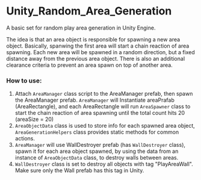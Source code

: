 # Unity_Random_Area_Generation
A basic set for random play area generation in Unity Engine.

The idea is that an area object is responsible for spawning a new area object. Basically, spanwing the first area will start a chain reaction of area spawning.
Each new area will be spawned in a random direction, but a fixed distance away from the previous area object.
There is also an additional clearance criteria to prevent an area spawn on top of another area.

### How to use:
1. Attach ```AreaManager``` class script to the AreaManager prefab, then spawn the AreaManager prefab.
```AreaManager``` will Instantiate areaPrafab (AreaRectangle), and each AreaRectangle will run ```AreaSpawner``` class to start the chain reaction of area spawning until the total count hits 20 (areaSize = 20)
2. ```AreaObjectData``` class is used to store info for each spawned area object, ```AreaGenerationHelpers``` class provides static methods for common actions.
3. ```AreaManager``` will use WallDestroyer prefab (has ```WallDestroyer``` class), spawn it for each area object spawned, by using the data from an instance of ```AreaObjectData``` class, to destroy walls between areas.
4. ```WallDestroyer``` class is set to destroy all objects with tag "PlayAreaWall". Make sure only the Wall prefab has this tag in Unity.
